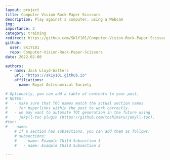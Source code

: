 ```yaml
---
layout: project
title: Computer Vision Rock-Paper-Scissors
description: Play against a computer, using a Webcam
img:
importance: 2
category: training
redirect: https://github.com/SK1Y101/Computer-Vision-Rock-Paper-Scissors
github:
  user: SK1Y101
  repo: Computer-Vision-Rock-Paper-Scissors
date: 2022-02-08

authors:
  - name: Jack Lloyd-Walters
    url: "https://sk1y101.github.io"
    affiliations:
      name: Royal Astronomical Society

# Optionally, you can add a table of contents to your post.
# NOTES:
#   - make sure that TOC names match the actual section names
#     for hyperlinks within the post to work correctly.
#   - we may want to automate TOC generation in the future using
#     jekyll-toc plugin (https://github.com/toshimaru/jekyll-toc).
#toc:
#  - name:
    # if a section has subsections, you can add them as follows:
    # subsections:
    #   - name: Example Child Subsection 1
    #   - name: Example Child Subsection 2

---
```

